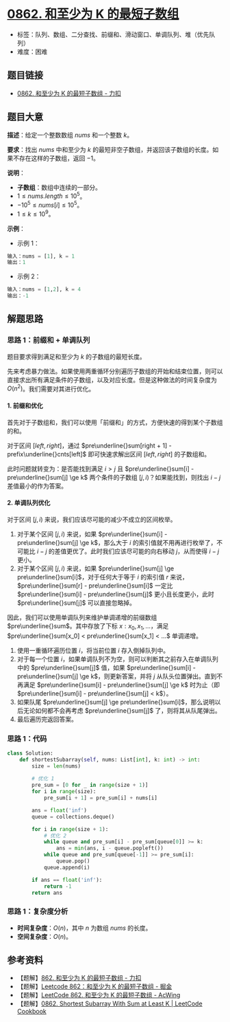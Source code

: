 # [0862. 和至少为 K 的最短子数组](https://leetcode.cn/problems/shortest-subarray-with-sum-at-least-k/)

- 标签：队列、数组、二分查找、前缀和、滑动窗口、单调队列、堆（优先队列）
- 难度：困难

## 题目链接

- [0862. 和至少为 K 的最短子数组 - 力扣](https://leetcode.cn/problems/shortest-subarray-with-sum-at-least-k/)

## 题目大意

**描述**：给定一个整数数组 $nums$ 和一个整数 $k$。

**要求**：找出 $nums$ 中和至少为 $k$ 的最短非空子数组，并返回该子数组的长度。如果不存在这样的子数组，返回 $-1$。

**说明**：

- **子数组**：数组中连续的一部分。
- $1 \le nums.length \le 10^5$。
- $-10^5 \le nums[i] \le 10^5$。
- $1 \le k \le 10^9$。

**示例**：

- 示例 1：

```python
输入：nums = [1], k = 1
输出：1
```

- 示例 2：

```python
输入：nums = [1,2], k = 4
输出：-1
```

## 解题思路

### 思路 1：前缀和 + 单调队列

题目要求得到满足和至少为 $k$ 的子数组的最短长度。

先来考虑暴力做法。如果使用两重循环分别遍历子数组的开始和结束位置，则可以直接求出所有满足条件的子数组，以及对应长度。但是这种做法的时间复杂度为 $O(n^2)$。我们需要对其进行优化。

#### 1. 前缀和优化

首先对于子数组和，我们可以使用「前缀和」的方式，方便快速的得到某个子数组的和。

对于区间 $[left, right]$，通过 $pre\underline{}sum[right + 1] - prefix\underline{}cnts[left]$  即可快速求解出区间 $[left, right]$ 的子数组和。

此时问题就转变为：是否能找到满足 $i > j$ 且 $pre\underline{}sum[i] - pre\underline{}sum[j] \ge k$ 两个条件的子数组 $[j, i)$？如果能找到，则找出 $i - j$ 差值最小的作为答案。

#### 2. 单调队列优化

对于区间 $[j, i)$ 来说，我们应该尽可能的减少不成立的区间枚举。

1. 对于某个区间 $[j, i)$ 来说，如果 $pre\underline{}sum[i] - pre\underline{}sum[j] \ge k$，那么大于 $i$ 的索引值就不用再进行枚举了，不可能比 $i - j$ 的差值更优了。此时我们应该尽可能的向右移动 $j$，从而使得 $i - j$ 更小。
2. 对于某个区间 $[j, i)$ 来说，如果 $pre\underline{}sum[j] \ge pre\underline{}sum[i]$，对于任何大于等于 $i$ 的索引值 $r$ 来说，$pre\underline{}sum[r] - pre\underline{}sum[i]$ 一定比 $pre\underline{}sum[i] - pre\underline{}sum[j]$ 更小且长度更小，此时 $pre\underline{}sum[j]$ 可以直接忽略掉。

因此，我们可以使用单调队列来维护单调递增的前缀数组 $pre\underline{}sum$。其中存放了下标 $x:x_0, x_1, …$，满足 $pre\underline{}sum[x_0] < pre\underline{}sum[x_1] < …$ 单调递增。

1. 使用一重循环遍历位置 $i$，将当前位置 $i$ 存入倒掉队列中。
2. 对于每一个位置 $i$，如果单调队列不为空，则可以判断其之前存入在单调队列中的 $pre\underline{}sum[j]$ 值，如果 $pre\underline{}sum[i] - pre\underline{}sum[j] \ge k$，则更新答案，并将 $j$ 从队头位置弹出。直到不再满足 $pre\underline{}sum[i] - pre\underline{}sum[j] \ge k$ 时为止（即 $pre\underline{}sum[i] - pre\underline{}sum[j] < k$）。
3. 如果队尾 $pre\underline{}sum[j] \ge pre\underline{}sum[i]$，那么说明以后无论如何都不会再考虑 $pre\underline{}sum[j]$ 了，则将其从队尾弹出。
4. 最后遍历完返回答案。

### 思路 1：代码

```Python
class Solution:
    def shortestSubarray(self, nums: List[int], k: int) -> int:
        size = len(nums)
        
        # 优化 1
        pre_sum = [0 for _ in range(size + 1)]
        for i in range(size):
            pre_sum[i + 1] = pre_sum[i] + nums[i]

        ans = float('inf')
        queue = collections.deque()

        for i in range(size + 1):            
          	# 优化 2
            while queue and pre_sum[i] - pre_sum[queue[0]] >= k:
                ans = min(ans, i - queue.popleft())
            while queue and pre_sum[queue[-1]] >= pre_sum[i]:
                queue.pop()
            queue.append(i)

        if ans == float('inf'):
            return -1
        return ans
```

### 思路 1：复杂度分析

- **时间复杂度**：$O(n)$，其中 $n$ 为数组 $nums$ 的长度。
- **空间复杂度**：$O(n)$。

## 参考资料

- 【题解】[862. 和至少为 K 的最短子数组 - 力扣](https://leetcode.cn/problems/shortest-subarray-with-sum-at-least-k/solutions/1925036/liang-zhang-tu-miao-dong-dan-diao-dui-li-9fvh/)
- 【题解】[Leetcode 862：和至少为 K 的最短子数组 - 掘金](https://juejin.cn/post/7076316608460750856)
- 【题解】[LeetCode 862. 和至少为 K 的最短子数组 - AcWing](https://www.acwing.com/solution/leetcode/content/612/)
- 【题解】[0862. Shortest Subarray With Sum at Least K | LeetCode Cookbook](https://books.halfrost.com/leetcode/ChapterFour/0800~0899/0862.Shortest-Subarray-with-Sum-at-Least-K/)
